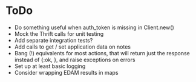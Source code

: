 ToDo
====

-   Do something useful when auth_token is missing in Client.new()
-   Mock the Thrift calls for unit testing
-   Add separate integration tests?
-   Add calls to get / set application data on notes
-   Bang (!) equivalents for most actions, that will return just the response
    instead of {:ok, <response>}, and raise exceptions on errors
-   Set up at least basic logging
-   Consider wrapping EDAM results in maps

